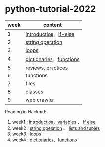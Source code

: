 # python-tutorial-2022

| week  |                content                                               |
|-------|----------------------------------------------------------------------|
|   1   |   [introduction](week1/introduction.md)、[if-else](week1/if_else.md) |
|   2   |   [string operation](week2/stringoperation.md)                       |
|   3   |   [loops](week3/loops.md)                                            |
|   4   |[dictionaries](week4/dictionaries.md)、[functions](week4/functions.md)|
|   5   |   reviews, practices                                                 |
|   6   |   functions                                                          |
|   7   |   files                                                              |
|   8   |   classes                                                            |
|   9   |   web crawler                                                        |


Reading in Hackmd:
 
1. week1 : [introduction、variables](https://hackmd.io/GmAcWhkORLaYtNVVz-fiew?view) 、 [if else](https://hackmd.io/p3w2zxu8SU2gBT8gX8dbcg)
2. week2 : [string operation](https://hackmd.io/Q_4R9pPRRQWUTxrwTHOqjA) 、 [lists and tuples](https://hackmd.io/CvaS8qVTTmGbVwL36pMbxg)
3. week3 : [loops](https://hackmd.io/d1OJlL2xTka8kytslZ-tjA)
4. week4 : [dictionaries](https://hackmd.io/PU7_-VPMR8yTBRv5yDIWag)、[functions](https://hackmd.io/TMg76ummSIG7UV7gKkma3Q)
